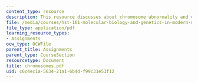 ```yaml
---
content_type: resource
description: This resource discusses about chromosome abnormality and cytogeneticnomenclature.
file: /media/courses/hst-161-molecular-biology-and-genetics-in-modern-medicine-fall-2007/c6c4ec1a563421a16b4df99c31e53f12_chromosomes.pdf
file_type: application/pdf
learning_resource_types:
- Assignments
ocw_type: OCWFile
parent_title: Assignments
parent_type: CourseSection
resourcetype: Document
title: chromosomes.pdf
uid: c6c4ec1a-5634-21a1-6b4d-f99c31e53f12
---
```

